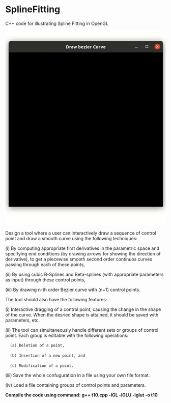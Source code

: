 SplineFitting
=============

C++ code for illustrating Spline Fitting in OpenGL

![Alt Text](https://github.com/PranjalSahu/SplineFitting/blob/master/spline_fitting.gif)

Design a tool where a user can interactively draw a sequence of control point and draw a smooth curve using the following techniques:

(i) By computing appropriate first derivatives in the parametric space and specifying end conditions (by drawing arrows for showing the direction of derivative), to get a piecewise smooth second order continuos curves passing through each of these points,

(ii) By using cubic B-Splines and Beta-splines (with appropriate parameters as input) through these control points,

(iii) By drawing n-th order Bezier curve with (n+1) control points.

 

The tool should also have the following features:

(i) Interactive dragging of a control point, causing the change in the shape of the curve. When the desried shape is attained, it should be saved with parameters, etc.

(ii) The tool can simultaneously handle different sets or groups of control point. Each group is editable with the following operations:

      (a) Deletion of a point,

      (b) Insertion of a new point, and

      (c) Modification of a point.

(iii) Save the whole confuguration in a file using your own file format.

(iv) Load a file containing groups of control points and parameters.

**Compile the code using command: g++ t10.cpp -lGL -lGLU -lglut -o t10**
